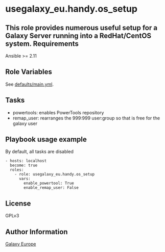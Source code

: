 usegalaxy_eu.handy.os_setup
=======


This role provides numerous useful setup for a Galaxy Server running into a RedHat/CentOS system.
Requirements
------------
Ansible >= 2.11

Role Variables
--------------
See [defaults/main.yml](defaults/main.yml).

Tasks
-----
* powertools: enables PowerTools repository
* remap_user: rearranges the 999:999 user:group so that is free for the galaxy user

Playbook usage example
-------------
By default, all tasks are disabled
```
- hosts: localhost
  become: true
  roles:
    - role: usegalaxy_eu.handy.os_setup
      vars:
        enable_powertool: True
        enable_remap_user: False
```
     
License
-------
GPLv3

Author Information
------------------
[Galaxy Europe](https://galaxyproject.eu)
